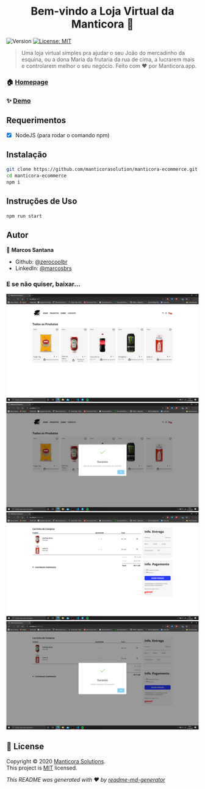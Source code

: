<h1 align="center">Bem-vindo a Loja Virtual da Manticora 👋</h1>
<p>
  <img alt="Version" src="https://img.shields.io/badge/beta-v0.1-green?cacheSeconds=2592000" />
  <a href="LICENSE" target="_blank">
    <img alt="License: MIT" src="https://img.shields.io/badge/License-mit-green.svg" />
  </a>
</p>

> Uma loja virtual simples pra ajudar o seu João do mercadinho da esquina, ou a dona Maria da frutaria da rua de cima, a lucrarem mais e controlarem melhor o seu negócio.
> Feito com ❤ por Manticora.app.

### 🏠 [Homepage](https://manticora.app)

### ✨ [Demo](https://lojavirtual.manticora.app)

## Requerimentos

- [x] NodeJS (para rodar o comando npm)

## Instalação

```sh
git clone https://github.com/manticorasolution/manticora-ecommerce.git
cd manticora-ecommerce
npm i
```

## Instruções de Uso

```sh
npm run start
```

## Autor

👤 **Marcos Santana**

- Github: [@zerocoolbr](https://github.com/zerocoolbr)
- LinkedIn: [@marcosbrs](https://linkedin.com/in/marcosbrs)

### E se não quiser, baixar...

<img src=".github/produtos.png" title="Listagem de Produtos" />
<img src=".github/adicionado-sucesso.png" title="Produto adicionado com sucesso ao carrinho" />
<img src=".github/carrinho.png" title="Produtos no Carrinho" />
<img src=".github/pedido-sucesso.png" title="Pedido realizado com sucesso" />

## 📝 License

Copyright © 2020 [Manticora Solutions](https://github.com/manticorasolution).<br />
This project is [MIT](LICENSE) licensed.

_This README was generated with ❤️ by [readme-md-generator](https://github.com/kefranabg/readme-md-generator)_
